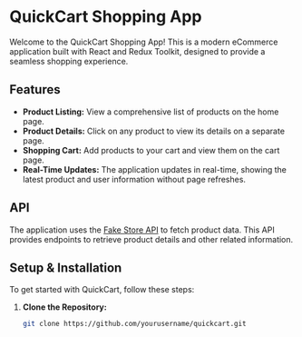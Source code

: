 # QuickCart Shopping App

Welcome to the QuickCart Shopping App! This is a modern eCommerce application built with React and Redux Toolkit, designed to provide a seamless shopping experience.

## Features

- **Product Listing:** View a comprehensive list of products on the home page.
- **Product Details:** Click on any product to view its details on a separate page.
- **Shopping Cart:** Add products to your cart and view them on the cart page.
- **Real-Time Updates:** The application updates in real-time, showing the latest product and user information without page refreshes.

## API

The application uses the [Fake Store API](https://fakestoreapi.com/products) to fetch product data. This API provides endpoints to retrieve product details and other related information.

## Setup & Installation

To get started with QuickCart, follow these steps:

1. **Clone the Repository:**

   ```bash
   git clone https://github.com/yourusername/quickcart.git